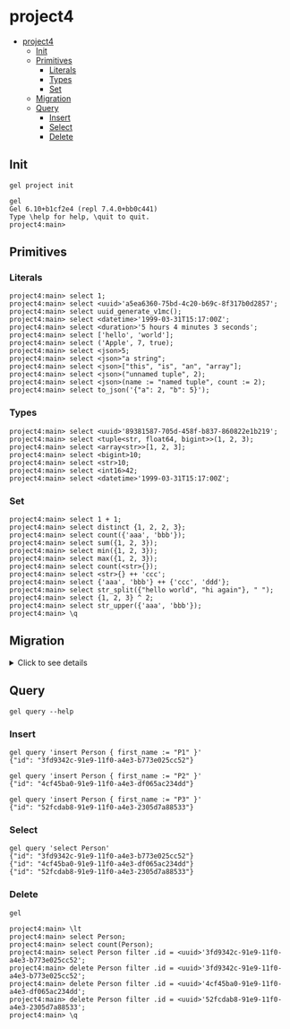 # project4

<!-- TOC -->
* [project4](#project4)
  * [Init](#init)
  * [Primitives](#primitives)
    * [Literals](#literals)
    * [Types](#types)
    * [Set](#set)
  * [Migration](#migration)
  * [Query](#query)
    * [Insert](#insert)
    * [Select](#select)
    * [Delete](#delete)
<!-- TOC -->

## Init

```shell
gel project init
```

```shell
gel
Gel 6.10+b1cf2e4 (repl 7.4.0+bb0c441)
Type \help for help, \quit to quit.
project4:main>
```

## Primitives

### Literals

```shell
project4:main> select 1;
project4:main> select <uuid>'a5ea6360-75bd-4c20-b69c-8f317b0d2857';
project4:main> select uuid_generate_v1mc();
project4:main> select <datetime>'1999-03-31T15:17:00Z';
project4:main> select <duration>'5 hours 4 minutes 3 seconds';
project4:main> select ['hello', 'world'];
project4:main> select ('Apple', 7, true);
project4:main> select <json>5;
project4:main> select <json>"a string";
project4:main> select <json>["this", "is", "an", "array"];
project4:main> select <json>("unnamed tuple", 2);
project4:main> select <json>(name := "named tuple", count := 2);
project4:main> select to_json('{"a": 2, "b": 5}');
```

### Types

```shell
project4:main> select <uuid>'89381587-705d-458f-b837-860822e1b219';
project4:main> select <tuple<str, float64, bigint>>(1, 2, 3);
project4:main> select <array<str>>[1, 2, 3];
project4:main> select <bigint>10;
project4:main> select <str>10;
project4:main> select <int16>42;
project4:main> select <datetime>'1999-03-31T15:17:00Z';
```

### Set

```shell
project4:main> select 1 + 1;
project4:main> select distinct {1, 2, 2, 3};
project4:main> select count({'aaa', 'bbb'});
project4:main> select sum({1, 2, 3});
project4:main> select min({1, 2, 3});
project4:main> select max({1, 2, 3});
project4:main> select count(<str>{});
project4:main> select <str>{} ++ 'ccc';
project4:main> select {'aaa', 'bbb'} ++ {'ccc', 'ddd'};
project4:main> select str_split({"hello world", "hi again"}, " ");
project4:main> select {1, 2, 3} ^ 2;
project4:main> select str_upper({'aaa', 'bbb'});
project4:main> \q
```

## Migration

<details>
  <summary>Click to see details</summary>

```shell
cat dbschema/default.gel
module default {
  type Person {
    required property first_name -> str;
    required property last_name -> str;
  }

  type Movie {
    required property title -> str;
    property year -> int64; # the year of release
    link director -> Person;
    multi link actors -> Person;
  }
}
```

```shell
gel migration create
gel migrate
gel migration status
```

```shell
cat dbschema/default.gel
module default {
  type Person {
    required property first_name -> str;
    property last_name -> str;
  }

  type Movie {
    required property title -> str;
    property year -> int64; # the year of release
    link director -> Person;
    multi link actors -> Person;
  }
}
```

```shell
gel migration create
gel migrate
gel migration status
```

```shell
cat dbschema/default.gel
module default {
  type Person {
    required property first_name -> str;
    property last_name -> str;

    property full_name :=
      .first_name ++ ' ' ++ .last_name
      if exists .last_name
      else .first_name;
  }

  type Movie {
    required property title -> str;
    property year -> int64; # the year of release
    link director -> Person;
    multi link actors -> Person;
  }
}
```

```shell
gel migration create
gel migrate
gel migration status
```
</details>

## Query

```shell
gel query --help
```

### Insert

```shell
gel query 'insert Person { first_name := "P1" }'
{"id": "3fd9342c-91e9-11f0-a4e3-b773e025cc52"}

gel query 'insert Person { first_name := "P2" }'
{"id": "4cf45ba0-91e9-11f0-a4e3-df065ac234dd"}

gel query 'insert Person { first_name := "P3" }'
{"id": "52fcdab8-91e9-11f0-a4e3-2305d7a88533"}
```

### Select

```shell
gel query 'select Person'
{"id": "3fd9342c-91e9-11f0-a4e3-b773e025cc52"}
{"id": "4cf45ba0-91e9-11f0-a4e3-df065ac234dd"}
{"id": "52fcdab8-91e9-11f0-a4e3-2305d7a88533"}
```

### Delete

```shell
gel
```

```shell
project4:main> \lt
project4:main> select Person;
project4:main> select count(Person);
project4:main> select Person filter .id = <uuid>'3fd9342c-91e9-11f0-a4e3-b773e025cc52';
project4:main> delete Person filter .id = <uuid>'3fd9342c-91e9-11f0-a4e3-b773e025cc52';
project4:main> delete Person filter .id = <uuid>'4cf45ba0-91e9-11f0-a4e3-df065ac234dd';
project4:main> delete Person filter .id = <uuid>'52fcdab8-91e9-11f0-a4e3-2305d7a88533';
project4:main> \q
```
